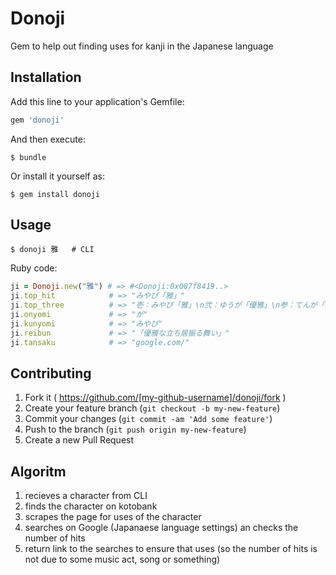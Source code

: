 # Donoji

Gem to help out finding uses for kanji in the Japanese language

## Installation

Add this line to your application's Gemfile:

```ruby
gem 'donoji'
```

And then execute:

    $ bundle

Or install it yourself as:

    $ gem install donoji

## Usage

    $ donoji 雅   # CLI

Ruby code:
```ruby
ji = Donoji.new("雅") # => #<Donoji:0x007f8419..>
ji.top_hit            # => "みやび「雅」"
ji.top_three          # => "壱：みやび「雅」\n弐：ゆうが「優雅」\n参：てんが「典雅」"
ji.onyomi             # => "が"
ji.kunyomi            # => "みやび"
ji.reibun             # => "「優雅な立ち居振る舞い」"
ji.tansaku            # => "google.com/"
```

## Contributing

1. Fork it ( https://github.com/[my-github-username]/donoji/fork )
2. Create your feature branch (`git checkout -b my-new-feature`)
3. Commit your changes (`git commit -am 'Add some feature'`)
4. Push to the branch (`git push origin my-new-feature`)
5. Create a new Pull Request

## Algoritm

1. recieves a character from CLI
2. finds the character on kotobank
3. scrapes the page for uses of the character
4. searches on Google (Japanaese language settings) an checks the number of hits
5. return link to the searches to ensure that uses (so the number of hits is not due to some music act, song or something)
